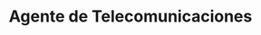 ---
title: "Agente de Telecomunicaciones"
url: /san-jose-de-las-lajas/agente-de-telecomunicaciones-avenida-27/
shop: Handy
---